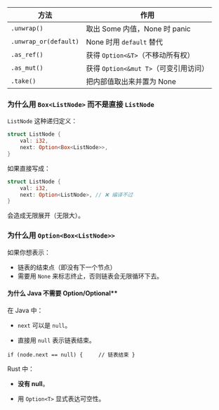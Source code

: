 | 方法                    | 作用                          |
| --------------------- | --------------------------- |
| `.unwrap()`           | 取出 Some 内值，None 时 panic     |
| `.unwrap_or(default)` | None 时用 `default` 替代        |
| `.as_ref()`           | 获得 `Option<&T>`（不移动所有权）     |
| `.as_mut()`           | 获得 `Option<&mut T>`（可变引用访问） |
| `.take()`             | 把内部值取出来并置为 None             |
### 为什么用 `Box<ListNode>` 而不是直接 `ListNode`
`ListNode` 这种递归定义：
```rust
struct ListNode {
    val: i32,
    next: Option<Box<ListNode>>,
}

```
如果直接写成：
```rust
struct ListNode {
    val: i32,
    next: Option<ListNode>, // ❌ 编译不过
}

```
会造成无限展开（无限大）。
### 为什么用 `Option<Box<ListNode>>`
如果你想表示：

- 链表的结束点（即没有下一个节点）
- 需要用 `None` 来标志终止，否则链表会无限循环下去。
#### 为什么 Java 不需要 Option/Optional**

在 Java 中：

- `next` 可以是 `null`。
    
- 直接用 `null` 表示链表结束。
    
`if (node.next == null) {     // 链表结束 }`

Rust 中：

- **没有 null**。
    
- 用 `Option<T>` 显式表达可空性。